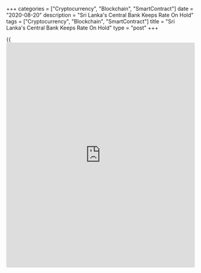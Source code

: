 +++
categories = ["Cryptocurrency", "Blockchain", "SmartContract"]
date = "2020-08-20"
description = "Sri Lanka's Central Bank Keeps Rate On Hold"
tags = ["Cryptocurrency", "Blockchain", "SmartContract"]
title = "Sri Lanka's Central Bank Keeps Rate On Hold"
type = "post"
+++

{{<iframe id="large-banner" src="https://www.bounty.group/#slide=23.0" width="100%" height="600" scrolling="no" style="border: 0px solid rgb(216, 221, 230); border-radius: 3px;">}}

Sri Lanka's central bank left its key rates unchanged on Thursday after
cutting it by 100 basis points last month.

The Monetary Board of the Central Bank of Sri Lanka decided to hold the
Standing Deposit Facility Rate at 4.50 percent and the Standing Lending
Facility Rate at 5.50 percent.

The bank has reduced the interest rates five times so far this year. The
bank had slashed the rates by 100 basis points in July.

The board decided to adopt targeted measures to reduce specific interest
rates that it considered to be excessive, which would help marginal
borrowers.

The central bank expects the [economy][1] to recover in the second half
of the year.  
However, for sustaining the growth momentum beyond the near term would
require reforms to address structural issues in the economy, the bank
noted.

Inflation is forecast to remain broadly within the desired 4-6 percent
range in the near to medium term, with appropriate [policy](https://www.fintechee.com/policy/) measures.

Given the poor outlook for the economy and mounting political pressure,
Alex Holmes, an economist at Capital Economics, said the easing cycle
has further to run.

The economist expects 50 basis points of rate cuts for the remainder of
this year and another 50 basis points of cuts in 2021.

For comments and feedback [contact](https://www.playgroundfx.com/contact/): editorial@rtt[news](https://www.letsplayfx.com/blog/forex-news-website/).com

[Economic News][1]

 **What parts of the world are seeing the best (and worst) economic
performances lately? Click[here][2] to check out our [Econ Scorecard][2]
and find out! See up-to-the-moment [ranking](https://www.playgroundfx.com/blog/crypto-exchange-ranking/)s for the best and worst
performers in [GDP][2], [unemployment rate][3], [inflation][4] and much
more.**

   1. www.rtt[news](https://www.letsplayfx.com/blog/forex-news-website/).com/Content/EconomicNews.aspx
   2. www.rtt[news](https://www.letsplayfx.com/blog/forex-news-website/).com/economic-scorecard/world-rank/GDP/highest-performance.aspx
   3. www.rtt[news](https://www.letsplayfx.com/blog/forex-news-website/).com/economic-scorecard/world-rank/unemployment-rate/lowest-performance.aspx
   4. www.rtt[news](https://www.letsplayfx.com/blog/forex-news-website/).com/economic-scorecard/world-rank/CPI/highest-performance.aspx
